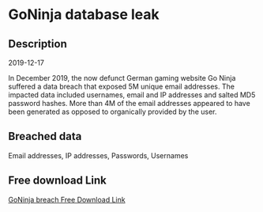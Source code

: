 # GoNinja database leak

## Description

2019-12-17

In December 2019, the now defunct German gaming website Go Ninja suffered a data breach that exposed 5M unique email addresses. The impacted data included usernames, email and IP addresses and salted MD5 password hashes. More than 4M of the email addresses appeared to have been generated as opposed to organically provided by the user.

## Breached data

Email addresses, IP addresses, Passwords, Usernames

## Free download Link

[GoNinja breach Free Download Link](https://tinyurl.com/2b2k277t)